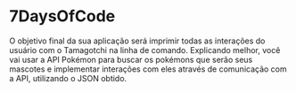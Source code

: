 # 7DaysOfCode
O objetivo final da sua aplicação será imprimir todas as interações do usuário com o Tamagotchi na linha de comando. Explicando melhor, você vai usar a API Pokémon para buscar os pokémons que serão seus mascotes e implementar interações com eles através de comunicação com a API, utilizando o JSON obtido.
